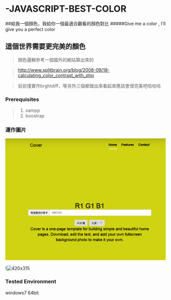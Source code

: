 # -JAVASCRIPT-BEST-COLOR
##給我一個顏色，我給你一個最適合觀看的顏色對比
#####Give me a color , I'll give you a perfect color

這個世界需要更完美的顏色
-------------

>顏色邏輯參考一個國外的網站算出來的

>http://www.splitbrain.org/blog/2008-09/18-calculating_color_contrast_with_php

>目前僅實作brghtdiff，等另外三個都做出來看起來應該會很完美吧哈哈哈

### Prerequisites
> 1. xampp
> 2. boostrap

### 運作圖片
![Image text](https://github.com/colonsong/images/blob/master/bestcolor.png?raw=true)

!![420x315](//www.youtube.com/embed/573QnZfq-14)

### Tested Environment
windows7 64bit



